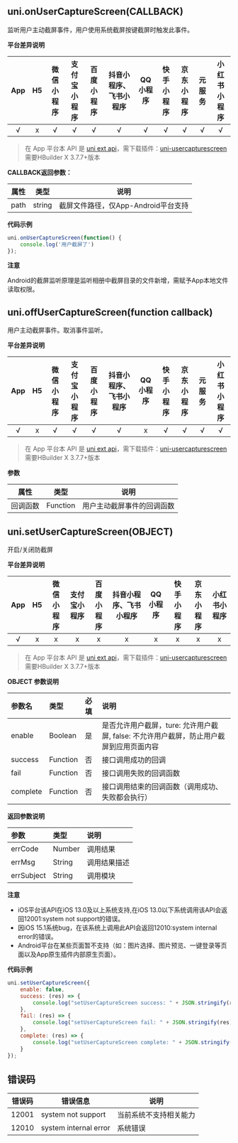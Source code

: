 ## uni.onUserCaptureScreen(CALLBACK)

监听用户主动截屏事件，用户使用系统截屏按键截屏时触发此事件。

**平台差异说明**

|App|H5|微信小程序|支付宝小程序|百度小程序|抖音小程序、飞书小程序|QQ小程序|快手小程序|京东小程序|元服务|小红书小程序|
|:-:|:-:|:-:|:-:|:-:|:-:|:-:|:-:|:-:|:-:|:-:|
|√|x|√|√|√|√|√|√|√|√|√|

<!-- UNIAPPAPIJSON.onUserCaptureScreen.compatibility -->

> 在 App 平台本 API 是 [uni ext api](https://uniapp.dcloud.net.cn/api/extapi.html)，需下载插件：[uni-usercapturescreen](https://ext.dcloud.net.cn/plugin?name=uni-usercapturescreen)
> 需要HBuilder X 3.7.7+版本

**CALLBACK返回参数：**

| 属性	|	类型		| 说明								|
| --	| --		| --								|
| path	| string	| 截屏文件路径，仅App-Android平台支持	|



**代码示例**

```javascript
uni.onUserCaptureScreen(function() {
    console.log('用户截屏了')
});
```

**注意**

Android的截屏监听原理是监听相册中截屏目录的文件新增，需赋予App本地文件读取权限。

<!-- UNIAPPAPIJSON.onUserCaptureScreen.tutorial -->

## uni.offUserCaptureScreen(function callback)

用户主动截屏事件。取消事件监听。


**平台差异说明**

|App|H5|微信小程序|支付宝小程序|百度小程序|抖音小程序、飞书小程序|QQ小程序|快手小程序|京东小程序|元服务|小红书小程序|
|:-:|:-:|:-:|:-:|:-:|:-:|:-:|:-:|:-:|:-:|:-:|
|√|x|√|√|√|√|x|√|√|√|√|

<!-- UNIAPPAPIJSON.offUserCaptureScreen.compatibility -->

> 在 App 平台本 API 是 [uni ext api](https://uniapp.dcloud.net.cn/api/extapi.html)，需下载插件：[uni-usercapturescreen](https://ext.dcloud.net.cn/plugin?name=uni-usercapturescreen)
> 需要HBuilder X 3.7.7+版本

**参数**

|属性	|	类型|说明|
|--	|--	|--	|
|回调函数|	Function|用户主动截屏事件的回调函数|



<!-- UNIAPPAPIJSON.offUserCaptureScreen.tutorial -->

## uni.setUserCaptureScreen(OBJECT)

开启/关闭防截屏


**平台差异说明**

|App|H5|微信小程序|支付宝小程序|百度小程序|抖音小程序、飞书小程序|QQ小程序|快手小程序|京东小程序|小红书小程序|
|:-:|:-:|:-:|:-:|:-:|:-:|:-:|:-:|:-:|:-:|
|√|x|x|x|x|x|x|x|x|x|

<!-- UNIAPPAPIJSON.setUserCaptureScreen.compatibility -->

> 在 App 平台本 API 是 [uni ext api](https://uniapp.dcloud.net.cn/api/extapi.html)，需下载插件：[uni-usercapturescreen](https://ext.dcloud.net.cn/plugin?name=uni-usercapturescreen)
> 需要HBuilder X 3.7.7+版本

**OBJECT 参数说明**

|参数名|类型|必填|说明|
|:-|:-|:-|:-|
|enable|Boolean|是|是否允许用户截屏，ture: 允许用户截屏, false: 不允许用户截屏，防止用户截屏到应用页面内容|
|success|Function|否|接口调用成功的回调|
|fail|Function|否|接口调用失败的回调函数|
|complete|Function|否|接口调用结束的回调函数（调用成功、失败都会执行）|

**返回参数说明**

|参数|类型|说明|
|:-|:-|:-|
|errCode|Number|调用结果|
|errMsg|String|调用结果描述|
|errSubject|String|调用模块|

**注意**

+ iOS平台该API在iOS 13.0及以上系统支持,在iOS 13.0以下系统调用该API会返回12001:system not support的错误。
+ 因iOS 15.1系统bug，在该系统上调用此API会返回12010:system internal error的错误。
+ Android平台在某些页面暂不支持（如：图片选择、图片预览、一键登录等页面以及App原生插件内部原生页面）。


**代码示例**

```javascript
uni.setUserCaptureScreen({
    enable: false,
    success: (res) => {
        console.log("setUserCaptureScreen success: " + JSON.stringify(res));
    },
    fail: (res) => {
        console.log("setUserCaptureScreen fail: " + JSON.stringify(res));
    },
    complete: (res) => {
        console.log("setUserCaptureScreen complete: " + JSON.stringify(res));
    }
});
```

## 错误码

|错误码	|错误信息					|说明																|
|---	|----						|------															|
|12001	|system not support			|当前系统不支持相关能力												|
|12010	|system internal error		|系统错误 														|
